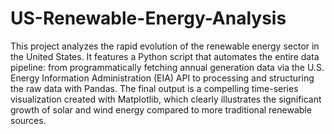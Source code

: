 # US-Renewable-Energy-Analysis
This project analyzes the rapid evolution of the renewable energy sector in the United States. It features a Python script that automates the entire data pipeline: from programmatically fetching annual generation data via the U.S. Energy Information Administration (EIA) API to processing and structuring the raw data with Pandas. The final output is a compelling time-series visualization created with Matplotlib, which clearly illustrates the significant growth of solar and wind energy compared to more traditional renewable sources.
